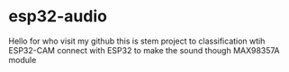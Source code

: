 # esp32-audio
Hello for who visit my github this is stem project to classification wtih ESP32-CAM connect with ESP32 to make the sound though MAX98357A module
